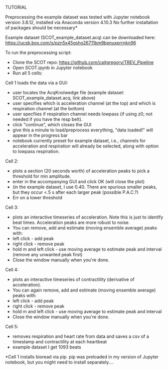 TUTORIAL

Preprocessing the example dataset was tested with Jupyter notebook version 3.8.12, installed via Anaconda version 4.10.3
No further installation of packages should be necessary*

Example dataset (SCOT_example_dataset.acq) can be downloaded here: https://ucsb.box.com/s/pzn5x45gsho26711bm9bpnuxprrnkn96

To run the preprocessing script:

- Clone the SCOT repo: https://github.com/caitgregory/TREV_Pipeline
- Open SCOT.ipynb in Jupyter notebook
- Run all 5 cells:

Cell 1 loads the data via a GUI:
- user locates the AcqKnolwedge file (example dataset: SCOT_example_dataset.acq, link above)
- user specifies which is acceleration channel (at the top) and which is respiration channel (at the bottom)
- user specfiies if respiration channel needs lowpass (if using z0; not needed if you have the resp belt).
- click "continue", which closes the GUI
- give this a minute to load/preprocess everything, "data loaded!" will appear in the progress bar
- notebook currently preset for example dataset, i.e., channels for acceleration and respiration will already be selected, along with option to lowpass respiration. 

Cell 2: 
- plots a section (20 seconds worth) of acceleration peaks to pick a threshold for min amplitude.
- enter in the accompanying GUI and click OK (will close the plot)
- (in the example dataset, I use 0.40. There are spurious smaller peaks, but they occur <.5 s after each larger peak (possible P.A.C.?)
- Err on a lower threshold

Cell 3:
- plots an interactive timeseries of acceleration. Note this is just to identify beat times. Acceleration peaks are more robust to noise.
- You can remove, add and estimate (moving ensemble average) peaks with:
- left click - add peak
- right click - remove peak
- hold m and left click - use moving average to estimate peak and interval (remove any unwanted peak first)
- Close the window manually when you're done.

Cell 4:
- plots an interactive timeseries of contractility (derivative of acceleration).
- You can again remove, add and estimate (moving ensemble average) peaks with:
- left click - add peak
- right click - remove peak
- hold m and left click - use moving average to estimate peak and interval
- Close the window manually when you're done.

Cell 5: 
- removes respiration and heart rate from data and saves a csv of a timestamp and contractility at each heartbeat
- example dataset I get 1093 beats

*Cell 1 installs bioread via pip. pip was preloaded in my version of Jupyter notebook, but you might need to install separately....
